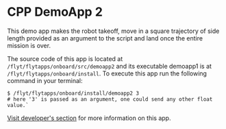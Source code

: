 # CPP DemoApp 2
This demo app makes the robot takeoff, move in a square trajectory of side length provided as an argument to the script and land once the entire mission is over.

The source code of this app is located at `/flyt/flytapps/onboard/src/demoapp2` and its executable demoapp1 is at `/flyt/flytapps/onboard/install`. To execute this app run the following command in your terminal:

````
$ /flyt/flytapps/onboard/install/demoapp2 3
# here '3' is passed as an argument, one could send any other float value.`
````

[Visit developer's section](http://docs.flytbase.com/docs/FlytOS/Developers/BuildingCustomApps/OnboardCPP.html#demo-app-2) for more information on this app.
